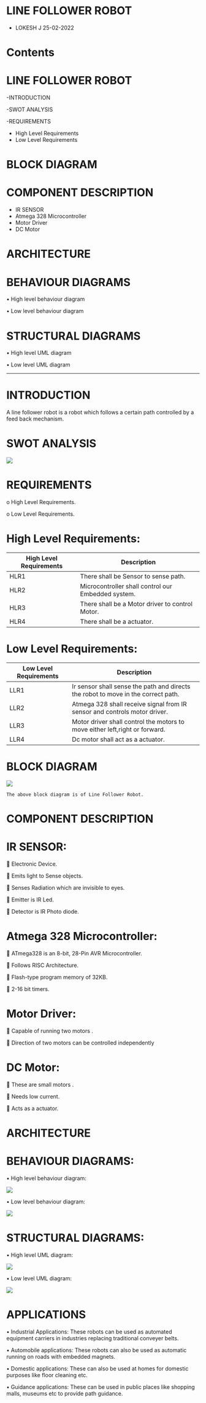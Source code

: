 # LINE FOLLOWER ROBOT
- LOKESH J
25-02-2022

# Contents
# LINE FOLLOWER ROBOT	
 -INTRODUCTION	
 
-SWOT ANALYSIS

-REQUIREMENTS

* High Level Requirements
* Low Level Requirements	

# BLOCK DIAGRAM	

# COMPONENT DESCRIPTION

* IR SENSOR
* Atmega 328 Microcontroller
* Motor Driver
* DC Motor


# ARCHITECTURE

# BEHAVIOUR DIAGRAMS

•	High level behaviour diagram

•	Low level behaviour diagram

# STRUCTURAL DIAGRAMS

•	High level UML diagram

•	Low level UML diagram

______________________________________________________________________________________________________________________________
	
	
# INTRODUCTION
A line follower robot is a robot which follows a certain path controlled by a feed back mechanism.

# SWOT ANALYSIS

![](https://github.com/artpursuit/M2-EmbSys/blob/8a3768e3fce270b348890c3150b8367141748a91/Project/0_Requirements/SWOT%20ANALYSIS.jpg)

# REQUIREMENTS

o	High Level Requirements.

o	Low Level Requirements.

# High Level Requirements:

|High Level Requirements|	Description|
|---|---|
|HLR1	|There shall be Sensor to sense path.|
|HLR2	|	Microcontroller shall control our Embedded system.|
|HLR3	|There shall be a Motor driver to control Motor.|
|HLR4	|There shall be a actuator.|

# Low Level Requirements:

|Low Level Requirements|	Description|
|--|--|
|LLR1	|Ir sensor shall sense the path and directs the robot to move in the correct path.|
|LLR2|	Atmega 328 shall receive signal from IR sensor and controls motor driver.|
|LLR3|	Motor driver shall control the motors to move either left,right or forward.|
|LLR4	|Dc motor shall act as a actuator.|

# BLOCK DIAGRAM

 
![](https://github.com/artpursuit/M2-EmbSys/blob/4cb9af9e063db51485988609de894d85e7d75c51/Project/0_Requirements/block%20diagram.png)

	The above block diagram is of Line Follower Robot. 	
# COMPONENT DESCRIPTION
# IR SENSOR:
	Electronic Device.

	Emits light to Sense objects.

	Senses Radiation which are invisible to eyes.

	Emitter is IR Led.

	Detector is IR Photo diode.

# Atmega 328 Microcontroller:
	ATmega328 is an 8-bit, 28-Pin AVR Microcontroller.

	Follows RISC Architecture. 

	Flash-type program memory of 32KB.

	2-16 bit timers.

# Motor Driver:
	Capable of running two motors .

	Direction of two motors can be controlled independently

# DC Motor:
	These are small motors .

	Needs low current.

	Acts as a actuator.

# ARCHITECTURE
 # BEHAVIOUR DIAGRAMS:

•	High level behaviour diagram:

![](https://github.com/artpursuit/M2-EmbSys/blob/8a3768e3fce270b348890c3150b8367141748a91/Project/0_Requirements/HL%20Structural%20diagram.png)

•	Low level behaviour diagram:

![](https://github.com/artpursuit/M2-EmbSys/blob/8a3768e3fce270b348890c3150b8367141748a91/Project/0_Requirements/LL%20behaviour%20diagram.png)

# STRUCTURAL DIAGRAMS:
•	High level UML diagram:

![](https://github.com/artpursuit/M2-EmbSys/blob/6e3f6a687fe26c62ce4ed3453d7b3c755c170f09/Project/0_Requirements/HL%20structural.png)

•	Low level UML diagram:

![](https://github.com/artpursuit/M2-EmbSys/blob/8a3768e3fce270b348890c3150b8367141748a91/Project/0_Requirements/LW%20Structural.png)

# APPLICATIONS

•	Industrial Applications: These robots can be used as automated equipment carriers in industries replacing traditional conveyer belts.

•	Automobile applications: These robots can also be used as  automatic running on roads with embedded magnets.

•	Domestic applications: These can also be used at homes for domestic purposes like floor cleaning etc.

•	Guidance applications: These can be used in public places like shopping malls, museums etc to provide path guidance.



